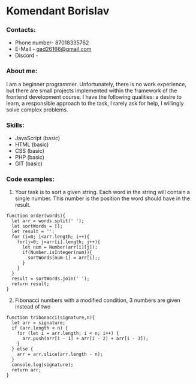# Komendant Borislav

### Contacts:
* Phone number- 87018335762
* E-Mail - gad26166@gmail.com
* Discord - 

### About me:
I am a beginner programmer. Unfortunately, there is no work experience, but there are small projects implemented within the framework of the frontend development course. I have the following qualities: a desire to learn, a responsible approach to the task, I rarely ask for help, I willingly solve complex problems.

### Skills:
* JavaScript (basic)
* HTML (basic)
* CSS (basic)
* PHP (basic)
* GIT (basic)

### Code examples:
1. Your task is to sort a given string. Each word in the string will contain a single number. This number is the position the word should have in the result.

```
function order(words){
  let arr = words.split(' ');
  let sortWords = [];
  let result = '';
  for (i=0; i<arr.length; i++){
    for(j=0; j<arr[i].length; j++){
      let num = Number(arr[i][j]);
      if(Number.isInteger(num)){
        sortWords[num-1] = arr[i];;
      }
    }
  }
  result = sortWords.join(' ');
  return result;
}
```
2. Fibonacci numbers with a modified condition, 3 numbers are given instead of two

```
function tribonacci(signature,n){
  let arr = signature;
  if (arr.length < n) {
    for (let i = arr.length; i < n; i++) {
      arr.push(arr[i - 1] + arr[i - 2] + arr[i - 3]);
    }
  } else {
    arr = arr.slice(arr.length - n);
  }
  console.log(signature);
  return arr;
}
```
